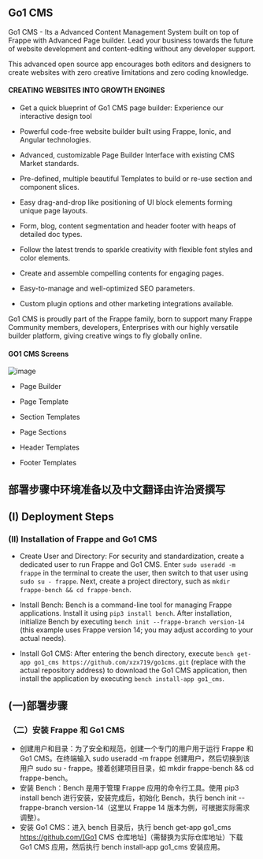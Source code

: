 ## Go1 CMS

Go1 CMS - Its a Advanced Content Management System built on top of Frappe with Advanced Page builder. Lead your business towards the future of website development and content-editing without any developer support.

This advanced open source app encourages both editors and designers to create websites with zero creative limitations and zero coding knowledge.

#### CREATING WEBSITES INTO GROWTH ENGINES
* Get a quick blueprint of Go1 CMS page builder: Experience our interactive design tool

* Powerful code-free website builder built using Frappe, Ionic, and Angular technologies.

* Advanced, customizable Page Builder Interface with existing CMS Market standards.

* Pre-defined, multiple beautiful Templates to build or re-use section and component slices.

* Easy drag-and-drop like positioning of UI block elements forming unique page layouts.

* Form, blog, content segmentation and header footer with heaps of detailed doc types.

* Follow the latest trends to sparkle creativity with flexible font styles and color elements.

* Create and assemble compelling contents for engaging pages.

* Easy-to-manage and well-optimized SEO parameters.

* Custom plugin options and other marketing integrations available.

Go1 CMS is proudly part of the Frappe family, born to support many Frappe Community members, developers, Enterprises with our highly versatile builder platform, giving creative wings to fly globally online.

#### GO1 CMS Screens
![image](https://user-images.githubusercontent.com/54178464/191701378-7285350b-dece-4634-ac42-d0cb772eed1b.png)

* Page Builder

* Page Template

* Section Templates

* Page Sections

* Header Templates

* Footer Templates

## 部署步骤中环境准备以及中文翻译由许治贤撰写
## (I) Deployment Steps
### (II) Installation of Frappe and Go1 CMS

* Create User and Directory: For security and standardization, create a dedicated user to run Frappe and Go1 CMS. Enter `sudo useradd -m frappe` in the terminal to create the user, then switch to that user using `sudo su - frappe`. Next, create a project directory, such as `mkdir frappe-bench && cd frappe-bench`.

* Install Bench: Bench is a command-line tool for managing Frappe applications. Install it using `pip3 install bench`. After installation, initialize Bench by executing `bench init --frappe-branch version-14` (this example uses Frappe version 14; you may adjust according to your actual needs).

* Install Go1 CMS: After entering the bench directory, execute `bench get-app go1_cms https://github.com/xzx719/go1cms.git` (replace with the actual repository address) to download the Go1 CMS application, then install the application by executing `bench install-app go1_cms`.


## (一)部署步骤
### （二）安装 Frappe 和 Go1 CMS​
* 创建用户和目录：为了安全和规范，创建一个专门的用户用于运行 Frappe 和 Go1 CMS。在终端输入 sudo useradd -m frappe 创建用户，然后切换到该用户 sudo su - frappe。接着创建项目目录，如 mkdir frappe-bench && cd frappe-bench。​
* 安装 Bench：Bench 是用于管理 Frappe 应用的命令行工具。使用 pip3 install bench 进行安装，安装完成后，初始化 Bench，执行 bench init --frappe-branch version-14（这里以 Frappe 14 版本为例，可根据实际需求调整）。​
* 安装 Go1 CMS：进入 bench 目录后，执行 bench get-app go1_cms https://github.com/[Go1 CMS 仓库地址]（需替换为实际仓库地址）下载 Go1 CMS 应用，然后执行 bench install-app go1_cms 安装应用。​